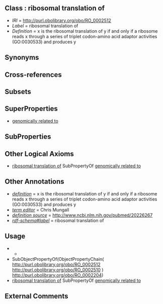 
## Class : ribosomal translation of

 * *IRI* = http://purl.obolibrary.org/obo/RO_0002512
 * *Label* = ribosomal translation of
 * *Definition* = x is the ribosomal translation of y if and only if a ribosome reads x through a series of triplet codon-amino acid adaptor activities (GO:0030533) and produces y

## Synonyms


## Cross-references


## Subsets


## SuperProperties

 * [genomically related to](../../RO/30/RO_0002330.md)

## SubProperties


## Other Logical Axioms

 * [ribosomal translation of](../../RO/12/RO_0002512.md) SubPropertyOf [genomically related to](../../RO/30/RO_0002330.md)

## Other Annotations

 * *[definition](../../IAO/15/IAO_0000115.md)* = x is the ribosomal translation of y if and only if a ribosome reads x through a series of triplet codon-amino acid adaptor activities (GO:0030533) and produces y
 * *[term editor](../../IAO/17/IAO_0000117.md)* = Chris Mungall
 * *[definition source](../../IAO/19/IAO_0000119.md)* = http://www.ncbi.nlm.nih.gov/pubmed/20226267
 * *[rdf-schema#label](../../el/rdf-schema#label.md)* = ribosomal translation of

## Usage

 * -
 * SubObjectPropertyOf(ObjectPropertyChain( <http://purl.obolibrary.org/obo/RO_0002512> <http://purl.obolibrary.org/obo/RO_0002510> ) <http://purl.obolibrary.org/obo/RO_0002204>)
 * [ribosomal translation of](../../RO/12/RO_0002512.md) SubPropertyOf [genomically related to](../../RO/30/RO_0002330.md)

## External Comments


